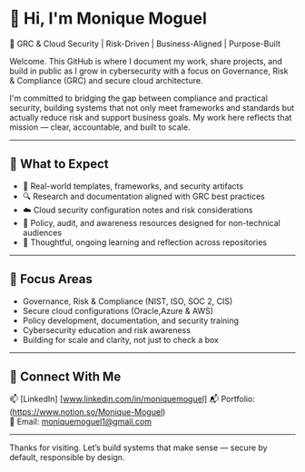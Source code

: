 # 👋 Hi, I'm Monique Moguel

🎯 GRC & Cloud Security | Risk-Driven | Business-Aligned | Purpose-Built

Welcome. This GitHub is where I document my work, share projects, and build in public as I grow in cybersecurity with a focus on Governance, Risk & Compliance (GRC) and secure cloud architecture.

I'm committed to bridging the gap between compliance and practical security, building systems that not only meet frameworks and standards but actually reduce risk and support business goals. My work here reflects that mission — clear, accountable, and built to scale.

---

## 🚀 What to Expect

- 📁 Real-world templates, frameworks, and security artifacts
- 🔍 Research and documentation aligned with GRC best practices
- ☁️ Cloud security configuration notes and risk considerations
- 🧠 Policy, audit, and awareness resources designed for non-technical audiences
- 💬 Thoughtful, ongoing learning and reflection across repositories

---

## 📌 Focus Areas

- Governance, Risk & Compliance (NIST, ISO, SOC 2, CIS)
- Secure cloud configurations (Oracle,Azure & AWS)
- Policy development, documentation, and security training
- Cybersecurity education and risk awareness
- Building for scale and clarity, not just to check a box

---

## 📌 Connect With Me

📫 [LinkedIn] [www.linkedin.com/in/moniquemoguel]
📬 Portfolio: (https://www.notion.so/Monique-Moguel)  
📂 Email: moniquemoguel1@gmail.com  

---

Thanks for visiting. Let’s build systems that make sense — secure by default, responsible by design.
